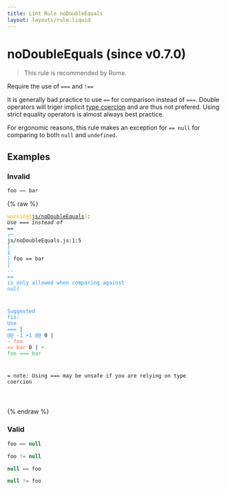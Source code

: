 ```yaml
---
title: Lint Rule noDoubleEquals
layout: layouts/rule.liquid
---
```


# noDoubleEquals (since v0.7.0)

> This rule is recommended by Rome.

Require the use of `===` and `!==`

It is generally bad practice to use `==` for comparison instead of
`===`. Double operators will triger implicit [type coercion](https://developer.mozilla.org/en-US/docs/Glossary/Type_coercion)
and are thus not prefered. Using strict equality operators is almost
always best practice.

For ergonomic reasons, this rule makes an exception for `== null` for
comparing to both `null` and `undefined`.

## Examples

### Invalid

```jsx
foo == bar
```

{% raw %}<pre class="language-text"><code class="language-text"><span style="color: Orange;">warning</span><span style="color: Orange;">[</span><span style="color: Orange;"><a href="https://rome.tools/docs/lint/rules/noDoubleEquals/">js/noDoubleEquals</a></span><span style="color: Orange;">]</span><em>: </em><em>Use </em><em><em>===</em></em><em> instead of </em><em><em>==</em></em>
  <span style="color: rgb(38, 148, 255);">┌</span><span style="color: rgb(38, 148, 255);">─</span> js/noDoubleEquals.js:1:5
  <span style="color: rgb(38, 148, 255);">│</span>
<span style="color: rgb(38, 148, 255);">1</span> <span style="color: rgb(38, 148, 255);">│</span> foo == bar
  <span style="color: rgb(38, 148, 255);">│</span>     <span style="color: rgb(38, 148, 255);">-</span><span style="color: rgb(38, 148, 255);">-</span> <span style="color: rgb(38, 148, 255);"><em>==</em></span><span style="color: rgb(38, 148, 255);"> is only allowed when comparing against </span><span style="color: rgb(38, 148, 255);"><em>null</em></span>

<span style="color: rgb(38, 148, 255);">Suggested fix</span><span style="color: rgb(38, 148, 255);">: </span><span style="color: rgb(38, 148, 255);">Use </span><span style="color: rgb(38, 148, 255);"><em>===</em></span>
    | <span style="color: rgb(38, 148, 255);">@@ -1 +1 @@</span>
0   | <span style="color: Tomato;">- </span><span style="color: Tomato;">foo == bar</span>
  0 | <span style="color: MediumSeaGreen;">+ </span><span style="color: MediumSeaGreen;">foo === bar</span>

=  note: Using <em>===</em> may be unsafe if you are relying on type coercion

</code></pre>{% endraw %}

### Valid

```jsx
foo == null
```

```jsx
foo != null
```

```jsx
null == foo
```

```jsx
null != foo
```

